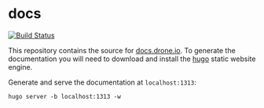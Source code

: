 # docs

[![Build Status](https://cloud.drone.io/api/badges/drone/docs/status.svg)](https://cloud.drone.io/drone/docs)

This repository contains the source for [docs.drone.io](http://docs.drone.io).
To generate the documentation you will need to download and install the [hugo](https://gohugo.io/overview/installing/) static website engine.

Generate and serve the documentation at `localhost:1313`:

```
hugo server -b localhost:1313 -w
```

